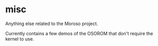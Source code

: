 # misc
Anything else related to the Moroso project.

Currently contains a few demos of the OSOROM that don't require the kernel to use.
